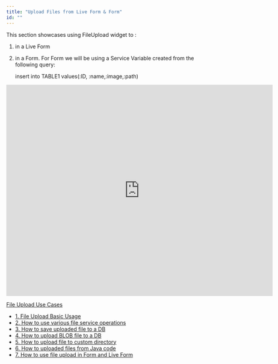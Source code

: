 ```yaml
---
title: "Upload Files from Live Form & Form"
id: ""
---
```


This section showcases using FileUpload widget to :

1. in a Live Form
2. in a Form. For Form we will be using a Service Variable created from the following query:
    
    insert into TABLE1 values(:ID, :name,:image,:path)
    

<iframe width="708" height="560" src="https://docs.google.com/presentation/d/e/2PACX-1vQV1F-4nXHSpzRXGCmlLG16nKKGTo-XADZMJQp1Vulflvm06UGsSrmpwZA7kCl9vD1NQEILOKO0ACwc/embed?start=false&amp;loop=false&amp;delayms=3000" frameborder="0" allowfullscreen="allowfullscreen" mozallowfullscreen="mozallowfullscreen" webkitallowfullscreen="webkitallowfullscreen"></iframe>

[File Upload Use Cases](/learn/app-development/widgets/basic/fileupload-use-cases/)

- [1. File Upload Basic Usage](/learn/app-development/widgets/form-widgets/file-upload-basic-usage/)
- [2. How to use various file service operations](/learn/how-tos/file-upload-widget-operations/)
- [3. How to save uploaded file to a DB](/learn/how-tos/upload-file-save-database/)
- [4. How to upload BLOB file to a DB](/learn/how-tos/file-upload-blob-data/)
- [5. How to upload file to custom directory](/learn/how-tos/file-upload-custom-directory/)
- [6. How to uploaded files from Java code](/learn/how-tos/accessing-file-upload-java-code/)
- [7. How to use file upload in Form and Live Form](/learn/how-tos/upload-files-from-live-form-form/)
